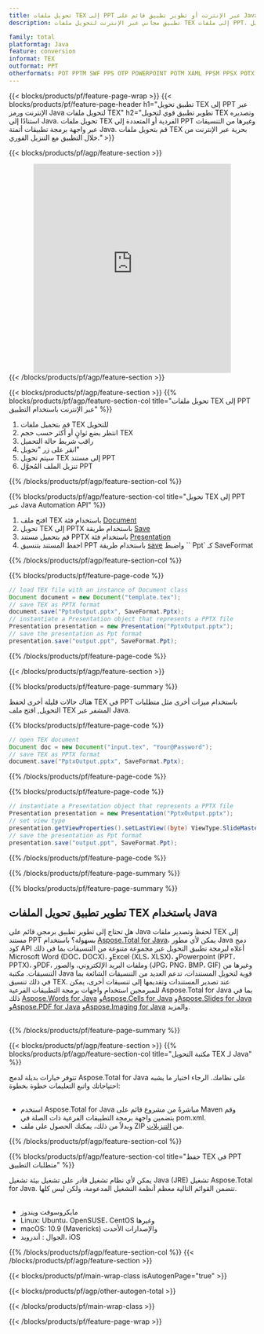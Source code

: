 ```yaml
---
title: تحويل ملفات TEX إلى PPT عبر الإنترنت أو تطوير تطبيق قائم على Java لتحويل ملفات TEX
description: تطبيق مجاني عبر الإنترنت لتحويل ملفات TEX إلى ملفات PPT. كود مكتبة تحويل Java لمستندات TEX. 

family: total
platformtag: Java
feature: conversion
informat: TEX
outformat: PPT
otherformats: POT PPTM SWF PPS OTP POWERPOINT POTM XAML PPSM PPSX POTX PPT
---
```

{{< blocks/products/pf/feature-page-wrap >}}
{{< blocks/products/pf/feature-page-header h1="تطبيق تحويل TEX إلى PPT عبر الإنترنت ورمز Java لتحويل ملفات TEX" h2="تطوير تطبيق قوي لتحويل TEX وتصديره استنادًا إلى Java. تحويل ملفات TEX الفردية أو المتعددة إلى PPT وغيرها من التنسيقات عبر واجهة برمجة تطبيقات أتمتة Java. قم بتحويل ملفات TEX بحرية عبر الإنترنت من خلال التطبيق مع التنزيل الفوري." >}}


{{< blocks/products/pf/agp/feature-section >}}

<div class="container-fluid agp-content bg-white aboutfile box-1 vh100 section nopbtm">
<div class=container>
<div class=row>
<div class="demobox tc col-md-12 padding-0" align="center">

<iframe title="تطبيق مجاني عبر الإنترنت لتحويل TEX إلى PPT" style="border: none; height: 426px;" scrolling="no" src="https://widgets.aspose.cloud/total-conversion/?to=ppt&from=tex" id="child-iframe" width="80%"></iframe>

</div></div>
</div></div>
{{< /blocks/products/pf/agp/feature-section >}}


{{< blocks/products/pf/agp/feature-section >}}
{{% blocks/products/pf/agp/feature-section-col title="تحويل ملفات TEX إلى PPT عبر الإنترنت باستخدام التطبيق" %}}

1. قم بتحميل ملفات TEX للتحويل
1. انتظر بضع ثوانٍ أو أكثر حسب حجم TEX
1. راقب شريط حالة التحميل
1. انقر على زر "تحويل"
1. سيتم تحويل TEX إلى مستند PPT
1. تنزيل الملف المُحوَّل PPT

{{% /blocks/products/pf/agp/feature-section-col %}}

{{% blocks/products/pf/agp/feature-section-col title="تحويل TEX إلى PPT عبر Java Automation API" %}}


1. افتح ملف TEX باستخدام فئة [Document](https://reference.aspose.com/pdf/java/com.aspose.pdf/Document)
2. تحويل TEX إلى PPTX باستخدام طريقة [Save](https://reference.aspose.com/pdf/java/com.aspose.pdf/Document#save-java.lang.String-int-)
3. قم بتحميل مستند PPTX باستخدام فئة [Presentation](https://reference.aspose.com/slides/java/com.aspose.slides/Presentation)
4. احفظ المستند بتنسيق PPT باستخدام طريقة [save](https://reference.aspose.com/slides/java/com.aspose.slides/Presentation#save-java.lang.String-int-) واضبط `` Ppt` كـ SaveFormat



{{% /blocks/products/pf/agp/feature-section-col %}}

{{% blocks/products/pf/feature-page-code %}}


```java
// load TEX file with an instance of Document class
Document document = new Document("template.tex");
// save TEX as PPTX format 
document.save("PptxOutput.pptx", SaveFormat.Pptx); 
// instantiate a Presentation object that represents a PPTX file
Presentation presentation = new Presentation("PptxOutput.pptx");
// save the presentation as Ppt format
presentation.save("output.ppt", SaveFormat.Ppt);   
```



{{% /blocks/products/pf/feature-page-code %}}

{{< /blocks/products/pf/agp/feature-section >}}

{{% blocks/products/pf/feature-page-summary %}}

هناك حالات قليلة أخرى لحفظ TEX في PPT باستخدام ميزات أخرى مثل متطلبات التحويل, افتح ملف TEX المشفر عبر Java.

{{% blocks/products/pf/feature-page-code %}}


```java
// open TEX document
Document doc = new Document("input.tex", "Your@Password");
// save TEX as PPTX format 
document.save("PptxOutput.pptx", SaveFormat.Pptx); 

```


{{% /blocks/products/pf/feature-page-code %}}
{{% blocks/products/pf/feature-page-code %}}


```java
// instantiate a Presentation object that represents a PPTX file
Presentation presentation = new Presentation("PptxOutput.pptx");
// set view type
presentation.getViewProperties().setLastView((byte) ViewType.SlideMasterView);
// save the presentation as Ppt format
presentation.save("output.ppt", SaveFormat.Ppt);    
```


{{% /blocks/products/pf/feature-page-code %}}


{{% /blocks/products/pf/feature-page-summary %}}

{{% blocks/products/pf/feature-page-summary %}}

<h2>تطوير تطبيق تحويل الملفات TEX باستخدام Java</h2>

هل تحتاج إلى تطوير تطبيق برمجي قائم على Java لحفظ وتصدير ملفات TEX إلى مستند PPT بسهولة؟ باستخدام [Aspose.Total for Java](https://products.aspose.com/total/ar/java/)، يمكن لأي مطور Java دمج كود API أعلاه لبرمجة تطبيق التحويل عبر مجموعة متنوعة من التنسيقات بما في ذلك Microsoft Word (DOC، DOCX)، وExcel (XLS، XLSX)، وPowerpoint (PPT، PPTX)، وPDF، وملفات البريد الإلكتروني، والصور (JPG، PNG، BMP، GIF) وغيرها من التنسيقات. مكتبة Java قوية لتحويل المستندات، تدعم العديد من التنسيقات الشائعة بما في ذلك تنسيق TEX. عند تصدير المستندات وتقديمها إلى تنسيقات أخرى، يمكن للمبرمجين استخدام واجهات برمجة التطبيقات الفرعية Aspose.Total for Java بما في ذلك [Aspose.Words for Java](https://products.aspose.com/words/ar/java/) و[Aspose.Cells for Java](https://products.aspose.com/cells/ar/java/) و[Aspose.Slides for Java](https://products.aspose.com/slides/ar/java/) و[Aspose.PDF for Java](https://products.aspose.com/pdf/ar/java/) و[Aspose.Imaging for Java](https://products.aspose.com/imaging/ar/java/) والمزيد.<br /><br />

{{% /blocks/products/pf/feature-page-summary %}}

{{< blocks/products/pf/agp/feature-section >}}
{{% blocks/products/pf/agp/feature-section-col title="مكتبة التحويل TEX لـ Java" %}}

تتوفر خيارات بديلة لدمج Aspose.Total for Java على نظامك. الرجاء اختيار ما يشبه احتياجاتك واتبع التعليمات خطوة بخطوة:<br /><br />

- استخدم Aspose.Total for Java مباشرةً من مشروع قائم على Maven وقم بتضمين واجهة برمجة التطبيقات الفرعية ذات الصلة في pom.xml.
- وبدلاً من ذلك، يمكنك الحصول على ملف ZIP من [التنزيلات](https://releases.aspose.com/total/java).

{{% /blocks/products/pf/agp/feature-section-col %}}

{{% blocks/products/pf/agp/feature-section-col title="حفظ TEX في PPT متطلبات التطبيق" %}}

يمكن لأي نظام تشغيل قادر على تشغيل بيئة تشغيل Java (JRE) تشغيل Aspose.Total for Java. تتضمن القوائم التالية معظم أنظمة التشغيل المدعومة، ولكن ليس كلها. <br /><br />
- مايكروسوفت ويندوز
- Linux: Ubuntu، OpenSUSE، CentOS وغيرها
- macOS: 10.9 (Mavericks) والإصدارات الأحدث
- الجوال : أندرويد، iOS

{{% /blocks/products/pf/agp/feature-section-col %}}
{{< /blocks/products/pf/agp/feature-section >}}

{{< blocks/products/pf/main-wrap-class isAutogenPage="true" >}}

{{< blocks/products/pf/agp/other-autogen-total >}}

{{< /blocks/products/pf/main-wrap-class >}}

{{< /blocks/products/pf/feature-page-wrap >}}